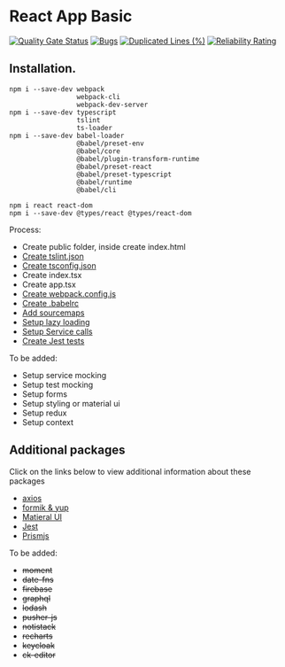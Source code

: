 # React App Basic

[![Quality Gate Status](https://sonarcloud.io/api/project_badges/measure?project=ShaneFindley_react-base&metric=alert_status)](https://sonarcloud.io/summary/new_code?id=ShaneFindley_react-base)
[![Bugs](https://sonarcloud.io/api/project_badges/measure?project=ShaneFindley_react-base&metric=bugs)](https://sonarcloud.io/summary/new_code?id=ShaneFindley_react-base)
[![Duplicated Lines (%)](https://sonarcloud.io/api/project_badges/measure?project=ShaneFindley_react-base&metric=duplicated_lines_density)](https://sonarcloud.io/summary/new_code?id=ShaneFindley_react-base)
[![Reliability Rating](https://sonarcloud.io/api/project_badges/measure?project=ShaneFindley_react-base&metric=reliability_rating)](https://sonarcloud.io/summary/new_code?id=ShaneFindley_react-base)

## Installation. 

```
npm i --save-dev webpack 
                 webpack-cli 
                 webpack-dev-server
npm i --save-dev typescript 
                 tslint 
                 ts-loader
npm i --save-dev babel-loader 
                 @babel/preset-env 
                 @babel/core 
                 @babel/plugin-transform-runtime 
                 @babel/preset-react 
                 @babel/preset-typescript
                 @babel/runtime
                 @babel/cli

npm i react react-dom
npm i --save-dev @types/react @types/react-dom

```
Process: 

* Create public folder, inside create index.html
* [Create tslint.json](tslint.json)
* [Create tsconfig.json](tsconfig.json)
* Create index.tsx
* Create app.tsx
* [Create webpack.config.js](webpack.config.js)
* [Create .babelrc](.babelrc)
* [Add sourcemaps](webpack.config.js#L12)
* [Setup lazy loading](src/axios/index.tsx)
* [Setup Service calls](src/axios/demo.tsx)
* [Create Jest tests](src/jest/testing-function.test.ts)

To be added:
* Setup service mocking
* Setup test mocking
* Setup forms
* Setup styling or material ui
* Setup redux
* Setup context

## Additional packages

Click on the links below to view additional information about these packages
* [axios](src/axios/README.md)
* [formik & yup](src/formik/README.md)
* [Matieral UI](src/material-ui/README.md)
* [Jest](src/jest/README.md)
* [Prismjs](src/prismjs/README.md)

To be added:
* ~~moment~~
* ~~date-fns~~
* ~~firebase~~
* ~~graphql~~
* ~~lodash~~
* ~~pusher-js~~
* ~~notistack~~
* ~~recharts~~
* ~~keycloak~~
* ~~ck-editor~~
